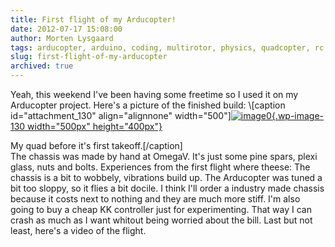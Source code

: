 ```yaml
---
title: First flight of my Arducopter!
date: 2012-07-17 15:08:00
author: Morten Lysgaard
tags: arducopter, arduino, coding, multirotor, physics, quadcopter, rc
slug: first-flight-of-my-arducopter
archived: true
---
```


Yeah, this weekend I've been having some freetime so I used it on my
Arducopter project. Here's a picture of the finished build:
\\[caption id="attachment\_130" align="alignnone" width="500"\][![image0](http://mortenlysgaard.com/wp-content/uploads/2012/06/quad.jpg){.wp-image-130 width="500px" height="400px"}](http://mortenlysgaard.com/wp-content/uploads/2012/06/quad.jpg)

My quad before it's first takeoff.\[/caption\]\
The chassis was made by hand at OmegaV. It's just some pine spars, plexi
glass, nuts and bolts. Experiences from the first flight where theese:
The chassis is a bit to wobbely, vibrations build up. The Arducopter was
tuned a bit too sloppy, so it flies a bit docile. I think I'll order a
industry made chassis because it costs next to nothing and they are much
more stiff. I'm also going to buy a cheap KK controller just for
experimenting. That way I can crash as much as I want whitout being
worried about the bill. Last but not least, here's a video of the
flight.
